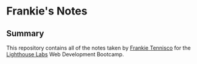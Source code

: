 # Frankie's Notes
## Summary

This repository contains all of the notes taken by [Frankie Tennisco](https://github.com/ftennisco) for the [Lighthouse Labs]( https://www.lighthouselabs.ca/) Web Development Bootcamp.
